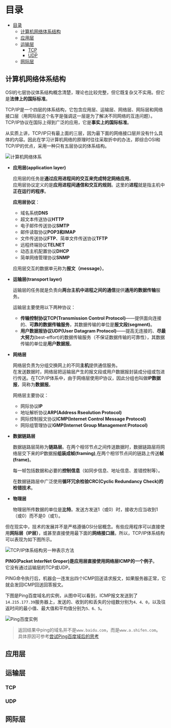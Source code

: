 # 目录
<!-- TOC -->

- [目录](#目录)
  - [计算机网络体系结构](#计算机网络体系结构)
  - [应用层](#应用层)
  - [运输层](#运输层)
    - [TCP](#tcp)
    - [UDP](#udp)
  - [网际层](#网际层)

<!-- /TOC -->
## 计算机网络体系结构

OSI的七层协议体系结构概念清楚，理论也比较完整，但它既复杂又不实用。但它是**法律上的国际标准**。

TCP/IP是一个四层的体系结构，它包含应用层、运输层、网络层、网际层和网络接口层（用网际层这个名字是强调这一层是为了解决不同网络的互连问题）。TCP/IP协议在国际上得到广泛的应用，它是**事实上的国际标准**。

从实质上讲，TCP/IP只有最上面的三层，因为最下面的网络接口层并没有什么具体的内容。因此在学习计算机网络的原理时往往采取折中的办法，即综合OSI和TCP/IP的优点，采用一种只有五层协议的体系结构。

![计算机网络体系](https://note.youdao.com/yws/api/personal/file/WEBdf3bc32edd8761a10cd56505e6ee3d16?method=download&shareKey=a701c96981e013bccb43b48d437818d2)

- **应用层(application layer)**

  应用层的任务是**通过应用进程间的交互来完成特定网络应用**。  
  应用层协议定义的是**应用进程间通信和交互的规则**。这里的**进程**就是指主机中**正在运行的程序**。

  **应用层协议**：
  - 域名系统**DNS**
  - 超文本传送协议**HTTP**
  - 电子邮件传送协议**SMTP**
  - 邮件读取协议**POP3和IMAP**
  - 文件传送协议**FTP**、简单文件传送协议**TFTP**
  - 远程终端协议**TELNET**
  - 动态主机配置协议**DHCP**
  - 简单网络管理协议**SNMP**
  
  应用层交互的数据单元称为**报文（message）**。

- **运输层(transport layer)**

  运输层的任务就是负责向**两台主机中进程之间的通信**提供**通用的数据传输**服务。

  运输层主要使用以下两种协议：
  - **传输控制协议TCP(Transmission Control Protocol)**——提供面向连接的、**可靠的数据传输服务**，其数据传输的单位是**报文段(segment)**。
  - **用户数据报协议UDP(User Datagram Protocol)**——提高无连接的、**尽最大努力**(best-effort)的数据传输服务（不保证数据传输的可靠性），其数据传输的单位是**用户数据报**。

- **网络层**

  网络层负责为分组交换网上的不同**主机**提供通信服务。  
  在发送数据时，网络层把运输层产生的报文段或用户数据报封装成分组或包进行传送。在TCP/IP体系中，由于网络层使用IP协议，因此分组也叫做**IP数据报**，简称为**数据报**。

  网络层主要协议：
  - 网际协议**IP**
  - 地址解析协议**ARP(Address Rseolution Protocol)**
  - 网际控制报文协议**ICMP(Internet Control Message Protocol)**
  - 网际组管理协议I**GMP(Internet Group Management Protocol)**

- **数据链路层**

  数据链路层简称为**链路层**。在两个相邻节点之间传送数据时，数据链路层将网络层交下来的IP数据报**组装成帧(framing)**,在两个相邻节点间的链路上传送**帧(frame)**。

  每一帧包括数据和必要的**控制信息**（如同步信息、地址信息、差错控制等）。

  在数据链路层中广泛使用**循环冗余检验CRC(Cyclic Redundancy Check)的检错技术**。

- **物理层**

  物理层所传数据的单位是**比特**。发送方发送1（或0）时，接收方应当收到1（或0）而不是0（或1）。

但在现实中，技术的发展并不是严格遵循OSI分层概念。有些应用程序可以直接使用**网际层（IP层）**，或甚至直接使用最下面的**网络接口层**。所以，TCP/IP体系结构可以表现为如下图所示。

![TCP/IP体系结构另一种表示方法](https://note.youdao.com/yws/api/personal/file/WEB568313145ce3dc86d4a1662d22b1415a?method=download&shareKey=e829ea64e621328d67bdfe76870136d1)

**PING(Packet InterNet Groper)是应用层直接使用网络层ICMP的一个例子**。  
它没有通过运输层的TCP或UDP。

PING命令执行后，机器会一连发出四个ICMP回送请求报文，如果服务器正常，它就会发回ICMP回送回答报文。

下图是Ping百度域名的实例，从图中可以看到，ICMP报文发送到了`14.215.177.39`服务器上，发送的、收到的和丢失的分组数分别为`4、4、0`，以及往返时间的最小值、最大值和平均值分别为`5、6、5`。

![Ping百度实例](https://note.youdao.com/yws/api/personal/file/WEB3bf5652206ab58cbe71250e366426e7c?method=download&shareKey=fe6e62bebe77e088f98ed8398b59efb7)

>返回结果中ping的域名并不是`www.baidu.com`，而是`www.a.shifen.com`。  
具体原因可参考[尝试Ping百度域后的思考](https://blog.csdn.net/wu_roc/article/details/77168426)

## 应用层

## 运输层

### TCP

### UDP

## 网际层
